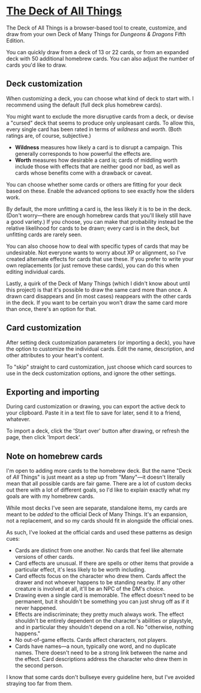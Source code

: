 # [The Deck of All Things](https://ardub23.github.io/DeckOfAllThings)
The Deck of All Things is a browser-based tool to create, customize, and draw from your own Deck of Many Things for _Dungeons &amp; Dragons_ Fifth Edition.

You can quickly draw from a deck of 13 or 22 cards, or from an expanded deck with 50 additional homebrew cards. You can also adjust the number of cards you'd like to draw.

## Deck customization

When customizing a deck, you can choose what kind of deck to start with. I recommend using the default (full deck plus homebrew cards).

You might want to exclude the more disruptive cards from a deck, or devise a "cursed" deck that seems to produce only unpleasant cards. To allow this, every single card has been rated in terms of _wildness_ and _worth_. (Both ratings are, of course, subjective.)

* __Wildness__ measures how likely a card is to disrupt a campaign. This generally corresponds to how powerful the effects are.
* __Worth__ measures how desirable a card is; cards of middling worth include those with effects that are neither good nor bad, as well as cards whose benefits come with a drawback or caveat.

You can choose whether some cards or others are fitting for your deck based on these. Enable the advanced options to see exactly how the sliders work.

By default, the more unfitting a card is, the less likely it is to be in the deck. (Don't worry&mdash;there are enough homebrew cards that you'll likely still have a good variety.) If you choose, you can make that probability instead be the relative likelihood for cards to be drawn; every card is in the deck, but unfitting cards are rarely seen.

You can also choose how to deal with specific types of cards that may be undesirable. Not everyone wants to worry about XP or alignment, so I've created alternate effects for cards that use these. If you prefer to write your own replacements (or just remove these cards), you can do this when editing individual cards.

Lastly, a quirk of the Deck of Many Things (which I didn't know about until this project) is that it's possible to draw the same card more than once. A drawn card disappears and (in most cases) reappears with the other cards in the deck. If you want to be certain you won't draw the same card more than once, there's an option for that.

## Card customization

After setting deck customization parameters (or importing a deck), you have the option to customize the individual cards. Edit the name, description, and other attributes to your heart's content.

To "skip" straight to card customization, just choose which card sources to use in the deck customization options, and ignore the other settings.

## Exporting and importing

During card customization or drawing, you can export the active deck to your clipboard. Paste it in a text file to save for later, send it to a friend, whatever.

To import a deck, click the 'Start over' button after drawing, or refresh the page, then click 'Import deck'.

## Note on homebrew cards

I'm open to adding more cards to the homebrew deck. But the name "Deck of _All_ Things" is just meant as a step up from "Many"&mdash;it doesn't literally mean that all possible cards are fair game. There are a lot of custom decks out there with a lot of different goals, so I'd like to explain exactly what my goals are with my homebrew cards.

While most decks I've seen are separate, standalone items, my cards are meant to be _added_ to the official Deck of Many Things. It's an expansion, not a replacement, and so my cards should fit in alongside the official ones.

As such, I've looked at the official cards and used these patterns as design cues:

* Cards are distinct from one another. No cards that feel like alternate versions of other cards.
* Card effects are unusual. If there are spells or other items that provide a particular effect, it's less likely to be worth including.
* Card effects focus on the character who drew them. Cards affect the drawer and not whoever happens to be standing nearby. If any other creature is involved at all, it'll be an NPC of the DM's choice.
* Drawing even a single card is memorable. The effect doesn't need to be permanent, but it shouldn't be something you can just shrug off as if it never happened.
* Effects are indiscriminate; they pretty much always work. The effect shouldn't be entirely dependent on the character's abilities or playstyle, and in particular they shouldn't depend on a roll. No "otherwise, nothing happens."
* No out-of-game effects. Cards affect characters, not players.
* Cards have names&mdash;a noun, typically one word, and no duplicate names. There doesn't need to be a strong link between the name and the effect. Card descriptions address the character who drew them in the second person.

I know that some cards don't bullseye every guideline here, but I've avoided straying too far from them.
